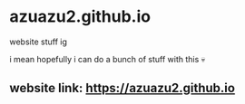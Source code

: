 # azuazu2.github.io
website stuff ig

i mean hopefully i can do a bunch of stuff with this 💀
## website link: https://azuazu2.github.io
